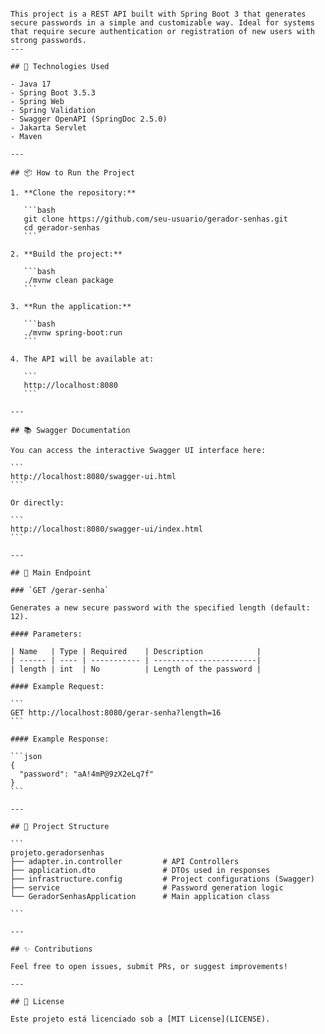 ````````````# 🔐 Secure Password Generator

This project is a REST API built with Spring Boot 3 that generates secure passwords in a simple and customizable way. Ideal for systems that require secure authentication or registration of new users with strong passwords.
---

## 🚀 Technologies Used

- Java 17
- Spring Boot 3.5.3
- Spring Web
- Spring Validation
- Swagger OpenAPI (SpringDoc 2.5.0)
- Jakarta Servlet
- Maven

---

## 📦 How to Run the Project

1. **Clone the repository:**

   ```bash
   git clone https://github.com/seu-usuario/gerador-senhas.git
   cd gerador-senhas
   ```

2. **Build the project:**

   ```bash
   ./mvnw clean package
   ```

3. **Run the application:**

   ```bash
   ./mvnw spring-boot:run
   ```

4. The API will be available at:

   ```
   http://localhost:8080
   ```

---

## 📚 Swagger Documentation

You can access the interactive Swagger UI interface here:

```
http://localhost:8080/swagger-ui.html
```

Or directly:

```
http://localhost:8080/swagger-ui/index.html
```

---

## 🔄 Main Endpoint

### `GET /gerar-senha`

Generates a new secure password with the specified length (default: 12).

#### Parameters:

| Name   | Type | Required    | Description            |
| ------ | ---- | ----------- | -----------------------|
| length | int  | No          | Length of the password |

#### Example Request:

```
GET http://localhost:8080/gerar-senha?length=16
```

#### Example Response:

```json
{
  "password": "aA!4mP@9zX2eLq7f"
}
```

---

## 📁 Project Structure

```
projeto.geradorsenhas
├── adapter.in.controller         # API Controllers
├── application.dto               # DTOs used in responses
├── infrastructure.config         # Project configurations (Swagger)
├── service                       # Password generation logic
└── GeradorSenhasApplication      # Main application class

```

---

## ✨ Contributions

Feel free to open issues, submit PRs, or suggest improvements!

---

## 📝 License

Este projeto está licenciado sob a [MIT License](LICENSE).
